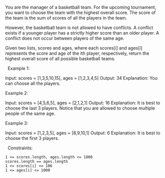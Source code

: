 You are the manager of a basketball team. For the upcoming tournament, you want to choose the team with the highest overall score. The score of the team is the sum of scores of all the players in the team.

However, the basketball team is not allowed to have conflicts. A conflict exists if a younger player has a strictly higher score than an older player. A conflict does not occur between players of the same age.

Given two lists, scores and ages, where each scores[i] and ages[i] represents the score and age of the ith player, respectively, return the highest overall score of all possible basketball teams.

 
Example 1:

Input: scores = [1,3,5,10,15], ages = [1,2,3,4,5]
Output: 34
Explanation: You can choose all the players.


Example 2:

Input: scores = [4,5,6,5], ages = [2,1,2,1]
Output: 16
Explanation: It is best to choose the last 3 players. Notice that you are allowed to choose multiple people of the same age.


Example 3:

Input: scores = [1,2,3,5], ages = [8,9,10,1]
Output: 6
Explanation: It is best to choose the first 3 players. 


 
Constraints:


	1 <= scores.length, ages.length <= 1000
	scores.length == ages.length
	1 <= scores[i] <= 106
	1 <= ages[i] <= 1000

